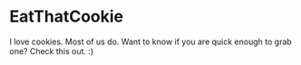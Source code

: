 # EatThatCookie
I love cookies. Most of us do. Want to know if you are quick enough to grab one? Check this out. :)
